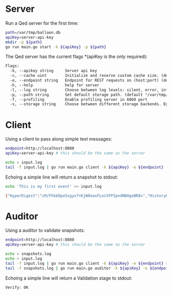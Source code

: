 
# Server

Run a Qed server for the first time:

```bash
path=/var/tmp/balloon.db
apiKey=server-api-key
mkdir -p ${path}
go run main.go start -k ${apiKey} -p ${path}
```

The Qed server has the current flags *(apiKey is the only required):
```txt
Flags:
  -k, --apikey string     Server api key
  -c, --cache uint        Initialize and reserve custom cache size. (default 33554432)
  -e, --endpoint string   Endpoint for REST requests on (host:port) (default "0.0.0.0:8080")
  -h, --help              help for server
  -l, --log string        Choose between log levels: silent, error, info and debug (default "error")
  -p, --path string       Set default storage path. (default "/var/tmp/balloon.db")
  -f, --profiling         Enable profiling server in 6060 port
  -s, --storage string    Choose between different storage backends. Eg badge|bolt (default "badger")
```

# Client

Using a client to pass along simple text messages:
```bash
endpoint=http://localhost:8080
apiKey=server-api-key # this should be the same as the server

echo > input.log
tail -f input.log | go run main.go client -k ${apiKey} -e ${endpoint}
```

Echoing a simple line will return a snapshot to stdout:
```bash
echo 'This is my first event' >> input.log
```
```bash
{"HyperDigest":"cM/FhkbOpo5xgyx7+KjW8eaxFLeiVFPIpndNB0geBR8=","HistoryDigest":"qVbKxzBgeoX1fq7Fgodx3PoQOYqQl8czwIJXlt/fTNo=","Version":5,"Event":"VGhpcyBpcyBteSBmaXJzdCBldmVudA=="}
```

# Auditor

Using a auditor to validate snapshots:
```bash
endpoint=http://localhost:8080
apiKey=server-api-key # this should be the same as the server

echo > snapshots.log
echo > input.log
tail -f input.log | go run main.go client -k ${apiKey} -e ${endpoint} > snapshots.log &
tail -f snapshots.log | go run main.go auditor -k ${apiKey} -e ${endpoint}
```

Echoing a simple line will return a Validation stage to stdout:
```txt
Verify: OK
```
